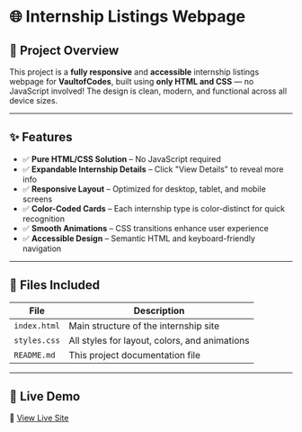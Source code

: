 # 🌐 Internship Listings Webpage

## 📌 Project Overview

This project is a **fully responsive** and **accessible** internship listings webpage for **VaultofCodes**, built using **only HTML and CSS** — no JavaScript involved! The design is clean, modern, and functional across all device sizes.

---

## ✨ Features

- ✅ **Pure HTML/CSS Solution** – No JavaScript required  
- ✅ **Expandable Internship Details** – Click "View Details" to reveal more info  
- ✅ **Responsive Layout** – Optimized for desktop, tablet, and mobile screens  
- ✅ **Color-Coded Cards** – Each internship type is color-distinct for quick recognition  
- ✅ **Smooth Animations** – CSS transitions enhance user experience  
- ✅ **Accessible Design** – Semantic HTML and keyboard-friendly navigation

---

## 📁 Files Included

| File         | Description                          |
|--------------|--------------------------------------|
| `index.html` | Main structure of the internship site |
| `styles.css` | All styles for layout, colors, and animations |
| `README.md`  | This project documentation file       |

---

## 🚀 Live Demo

🔗 [View Live Site](https://internship-portal-brown.vercel.app)
